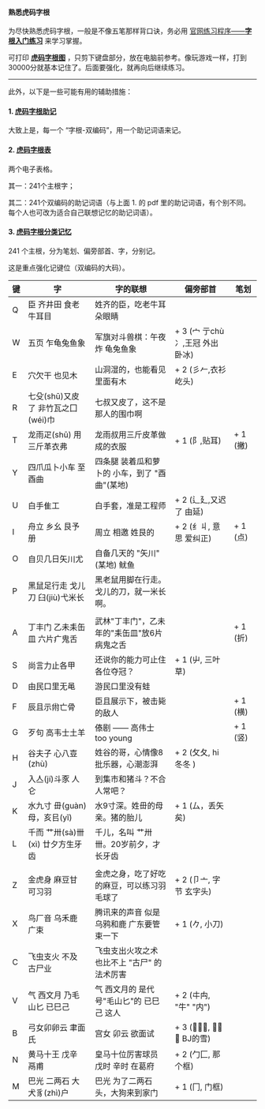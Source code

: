 #### 熟悉虎码字根

为尽快熟悉虎码字根，一般是不像五笔那样背口诀，务必用 [官网练习程序——**字根入门练习**](https://tiger-code.com/practice) 来学习掌握。

可打印 [**虎码字根图**](https://github.com/impishian/input_method/blob/main/%E8%99%8E%E7%A0%81/%E8%99%8E%E7%A0%81%E5%AD%97%E6%A0%B9%E5%9B%BE.jpg) ，只剪下键盘部分，放在电脑前参考。像玩游戏一样，打到30000分就基本记住了。后面要强化，就再向后继续练习。

----

此外，以下是一些可能有用的辅助措施：

#### 1. [虎码字根助记](https://github.com/impishian/input_method/blob/main/%E8%99%8E%E7%A0%81/%E8%99%8E%E7%A0%81%E5%AD%97%E6%A0%B9%E5%8A%A9%E8%AE%B0.pdf)

大致上是，每一个 “字根-双编码”，用一个助记词语来记。

#### 2. [虎码字根表](https://github.com/impishian/input_method/blob/main/%E8%99%8E%E7%A0%81/%E8%99%8E%E7%A0%81%E5%AD%97%E6%A0%B9%E8%A1%A8.pdf)

两个电子表格。 

其一：241个主根字；

其二：241个双编码的助记词语（与上面 1. 的 pdf 里的助记词语，有个别不同。 每个人也可改为适合自己联想记忆的助记词语）。

#### 3. [虎码字根分类记忆](https://github.com/impishian/input_method/blob/main/%E8%99%8E%E7%A0%81/%E8%99%8E%E7%A0%81%E5%AD%97%E6%A0%B9%E5%88%86%E7%B1%BB%E8%AE%B0%E5%BF%86.pdf)

241 个主根，分为笔划、偏旁部首、字，分别记。

这是重点强化记键位（双编码的大码）。

|  键   | 字 | 字的联想 | 偏旁部首 | 笔划 |
|-------|----------|--------|--------|--------|
| Q | 臣 齐井田 食老牛耳目   |  姓齐的臣，吃老牛耳朵眼睛       |        |
| W | 五页 乍龟兔鱼象       |  军旗对斗兽棋：午夜 炸  龟兔鱼象    |+ 3 (宀 亍chù 冫,王冠 外出 卧冰) |
| E | 穴欠干 也见木         |  山洞湿的，也能看见里面有木      | + 2 (彡𠂉,衣衫 屹头)|
| R | 七殳(shū)又皮了 非竹瓦之囗(wéi)巾 | 七叔又皮了，这不是那人的围巾啊 |
| T | 龙雨疋(shū) 用三斤革衣弗  |  龙雨叔用三斤皮革做成的衣服    | + 1 (阝,贴耳)    |    + 1 (撇)
| Y | 四爪瓜卜小车 至酉曲 | 四条腿 装着瓜和萝卜的 小车，到了 "酉曲"(某地) |
| U | 白手隹工          | 白手套，准是工程师           |+ 2 (辶廴,又迟了 由延) |
| I | 舟立 乡幺 艮予册   | 周立 相邀 姓艮的           |+ 2 (纟丩, 意思 爱纠正)     |   + 1 (点)
| O | 自贝几日矢川尤   | 自备几天的 "矢川" (某地) 鱿鱼 |
| P | 黑鼠足行走 戈儿刀 臼(jiù)弋米长 | 黑老鼠用脚在行走。戈儿的刀，就一米长啊。  |
| |  | |
| A | 丁丰门 乙未耒缶皿 六片疒鬼舌  | 武林"丁丰门"，乙未年的"耒缶皿"放6片病鬼之舌  |        |  + 1 (折)
| S | 尚言力止各甲       |  还说你的能力可止住 各位夺冠？     | + 1 (屮, 三叶草) |
| D | 由民口里无黾 | 游民口里没有蛙  |
| F | 辰且示㡀亡骨     |  臣且展示下，被击毙的敌人          |        |   + 1 (横)
| G | 歹句 高韦士土羊   | 傣剧 —— 高伟士 too young        |        |  + 1 (竖)
| H | 谷夫子 心八壴(zhù)   |  姓谷的哥，心情像8批乐器，心潮澎湃     | + 2 (攵夂, hi冬冬 ) |
| J | 入亼(jí)斗豕 人仑 | 到集市和猪斗？不合人常吧？  |
| K | 水九寸 毌(guàn)母，亥㠯(yǐ)   |  水9寸深。姓毌的母亲。猪的胎儿   | + 1 (厶，丢矢矣) |
| L | 千而 艹卅(sà)卌(xì) 廿夕方生牙齿 | 千儿，名叫 艹卅卌。20岁前夕，才长牙齿  |
| |  |   |
| Z | 金虎身 麻豆甘 可习羽   |  金虎之身，吃了好吃的麻豆，可以练习羽毛球了    | + 2 (卩亠, 字节 玄字头) |
| X | 鸟厂音 乌禾鹿 广束    |  腾讯来的声音 似是乌鸦和鹿 广东要管束一下   | + 1 (𠂊, 小刀) |
| C | 飞虫支火 不及 古尸业 |  飞虫支出火攻之术 也比不上 "古尸" 的法术厉害  |
| V | 气 西文月 乃毛山匕 已巳己  |  气 西文月的 是代号"毛山匕"的 已巳己 这人    | + 2 (㐄禸, "牛" "内") |
| B | 弓女卯卵云 聿面氏   |   宫女 卯云 欲面试      | + 3 (𠂎乂𫜹, 背框 毙 BJ的雪) |
| N | 黄马十王 戊辛 鬲甫    |  皇马十位厉害球员  戊时 辛时 在葛府  | + 2 (勹匚, 那个框) |
| M | 巴光 二两石 大犬豸(zhì)户  |  巴光 为了二两石头，大狗来到家门        | + 1 (冂, 门框) |
